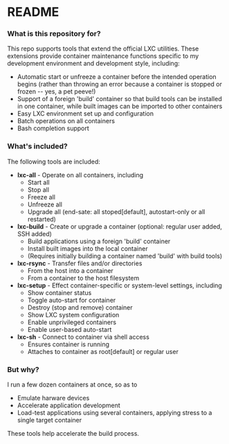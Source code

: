 # README #

### What is this repository for? ###

This repo supports tools that extend the official LXC utilities.  These extensions provide container maintenance functions specific to my development environment and development style, including:

* Automatic start or unfreeze a container before the intended operation begins (rather than throwing an error because a container is stopped or frozen -- yes, a pet peeve!)
* Support of a foreign 'build' container so that build tools can be installed in one container, while built images can be imported to other containers
* Easy LXC environment set up and configuration
* Batch operations on all containers
* Bash completion support

### What's included? ###

The following tools are included:

* **lxc-all** - Operate on all containers, including
    * Start all
    * Stop all
    * Freeze all
    * Unfreeze all
    * Upgrade all (end-sate: all stoped[default], autostart-only or all restarted)
* **lxc-build** - Create or upgrade a container (optional: regular user added, SSH added)
    * Build applications using a foreign 'build' container
    * Install built images into the local container
    * (Requires initially building a container named 'build' with build tools)
* **lxc-rsync** - Transfer files and/or directories
    * From the host into a container
    * From a container to the host filesystem
* **lxc-setup** - Effect container-specific or system-level settings, including
    * Show container status
    * Toggle auto-start for container
    * Destroy (stop and remove) container
    * Show LXC system configuration
    * Enable unprivileged containers
    * Enable user-based auto-start
* **lxc-sh** - Connect to container via shell access
    * Ensures container is running
    * Attaches to container as root[default] or regular user

### But why? ###

I run a few dozen containers at once, so as to

* Emulate harware devices
* Accelerate application development
* Load-test applications using several containers, applying stress to a single target container

These tools help accelerate the build process.